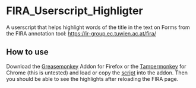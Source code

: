 # FIRA_Userscript_Highligter

A userscript that helps highlight words of the title in the text on Forms from the FIRA annotation tool: https://ir-group.ec.tuwien.ac.at/fira/

## How to use

Download the [Greasemonkey](https://addons.mozilla.org/en-US/firefox/addon/greasemonkey/) Addon for Firefox
or the [Tampermonkey](https://chrome.google.com/webstore/detail/tampermonkey/dhdgffkkebhmkfjojejmpbldmpobfkfo) for Chrome (this is untested) and load or copy the [script](fira_greasemonkey.js) into the addon.
Then you should be able to see the highlights after reloading the FIRA page.
